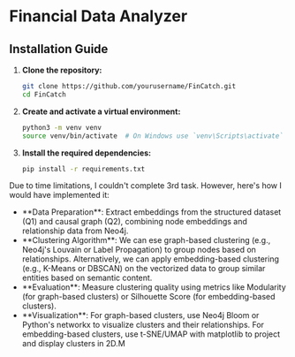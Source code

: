 # Financial Data Analyzer

## Installation Guide

1. **Clone the repository:**

   ```bash
   git clone https://github.com/yourusername/FinCatch.git
   cd FinCatch
   ```

2. **Create and activate a virtual environment:**

   ```bash
   python3 -m venv venv
   source venv/bin/activate  # On Windows use `venv\Scripts\activate`
   ```

3. **Install the required dependencies:**
   ```bash
   pip install -r requirements.txt
   ```

Due to time limitations, I couldn't complete 3rd task. However, here's how I would have implemented it:

<ul>
<li>**Data Preparation**: Extract embeddings from the structured dataset (Q1) and causal graph (Q2), combining node embeddings and relationship data from Neo4j.</li>
<li>**Clustering Algorithm**:
We can ese graph-based clustering (e.g., Neo4j's Louvain or Label Propagation) to group nodes based on relationships.
Alternatively, we can apply embedding-based clustering (e.g., K-Means or DBSCAN) on the vectorized data to group similar entities based on semantic content.</li>
<li>**Evaluation**: Measure clustering quality using metrics like Modularity (for graph-based clusters) or Silhouette Score (for embedding-based clusters).</li>
<li>
**Visualization**:
For graph-based clusters, use Neo4j Bloom or Python's networkx to visualize clusters and their relationships.
For embedding-based clusters, use t-SNE/UMAP with matplotlib to project and display clusters in 2D.M</li>
</ul>
